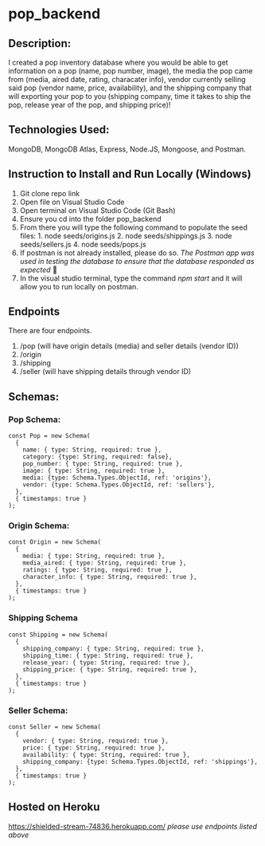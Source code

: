 # pop_backend

## Description:
I created a pop inventory database where you would be able to get information on a pop (name, pop number, image), the media the pop came from (media, aired date, rating, characater info), vendor currently selling said pop (vendor name, price, availability), and the shipping company that will exporting your pop to you (shipping company, time it takes to ship the pop, release year of the pop, and shipping price)!

## Technologies Used:
MongoDB, MongoDB Atlas, Express, Node.JS, Mongoose, and Postman.

## Instruction to Install and Run Locally (Windows)
1. Git clone repo link
2. Open file on Visual Studio Code
3. Open terminal on Visual Studio Code (Git Bash)
4. Ensure you cd into the folder pop_backend
5. From there you will type the following command to populate the seed files:
          1. node seeds/origins.js
          2. node seeds/shippings.js
          3. node seeds/sellers.js 
          4. node seeds/pops.js
6. If postman is not already installed, please do so.
*The Postman app was used in testing the database to ensure that the database responded as expected* 🧸
7. In the visual studio terminal, type the command *npm start* and it will allow you to run locally on postman.

## Endpoints
There are four endpoints.
  1. /pop (will have origin details (media) and seller details (vendor ID))
  2. /origin
  3. /shipping 
  4. /seller (will have shipping details through vendor ID)

## Schemas:
### Pop Schema:
```
const Pop = new Schema(
  {
    name: { type: String, required: true },
    category: {type: String, required: false},
    pop_number: { type: String, required: true },
    image: { type: String, required: true },
    media: {type: Schema.Types.ObjectId, ref: 'origins'},
    vendor: {type: Schema.Types.ObjectId, ref: 'sellers'},
  },
  { timestamps: true }
);
```

### Origin Schema:
```
const Origin = new Schema(
  {
    media: { type: String, required: true },
    media_aired: { type: String, required: true },
    ratings: { type: String, required: true },
    character_info: { type: String, required: true },
  },
  { timestamps: true }
);
```

### Shipping Schema
```
const Shipping = new Schema(
  {
    shipping_company: { type: String, required: true },
    shipping_time: { type: String, required: true },
    release_year: { type: String, required: true },
    shipping_price: { type: String, required: true },
  },
  { timestamps: true }
);
```

### Seller Schema:
```
const Seller = new Schema(
  {
    vendor: { type: String, required: true },
    price: { type: String, required: true },
    availability: { type: String, required: true },
    shipping_company: {type: Schema.Types.ObjectId, ref: 'shippings'},
  },
  { timestamps: true }
);
```

## Hosted on Heroku
https://shielded-stream-74836.herokuapp.com/
*please use endpoints listed above*
